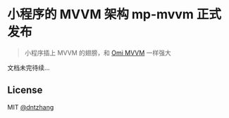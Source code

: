 # 小程序的 MVVM 架构 mp-mvvm 正式发布

> 小程序插上 MVVM 的翅膀，和 [Omi MVVM](https://github.com/Tencent/omi/blob/master/tutorial/omi-mvvm.cn.md) 一样强大

文档未完待续...

## License
MIT [@dntzhang](https://github.com/dntzhang)
